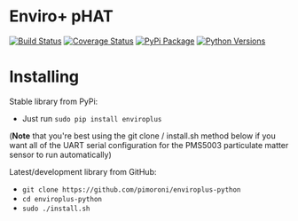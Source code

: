# Enviro+ pHAT

[![Build Status](https://travis-ci.com/pimoroni/enviroplus-python.svg?branch=master)](https://travis-ci.com/pimoroni/enviroplus-python)
[![Coverage Status](https://coveralls.io/repos/github/pimoroni/enviroplus-python/badge.svg?branch=master)](https://coveralls.io/github/pimoroni/enviroplus-python?branch=master)
[![PyPi Package](https://img.shields.io/pypi/v/enviroplus.svg)](https://pypi.python.org/pypi/enviroplus)
[![Python Versions](https://img.shields.io/pypi/pyversions/enviroplus.svg)](https://pypi.python.org/pypi/enviroplus)

# Installing

Stable library from PyPi:

* Just run `sudo pip install enviroplus`

(**Note** that you're best using the git clone / install.sh method below if you want all of the UART serial configuration for the PMS5003 particulate matter sensor to run automatically)

Latest/development library from GitHub:

* `git clone https://github.com/pimoroni/enviroplus-python`
* `cd enviroplus-python`
* `sudo ./install.sh`


